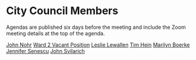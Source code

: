   []()  

# City Council Members

Agendas are published six days before the meeting and include the Zoom meeting details at the top of the agenda.

  [John Nohr](https://www.cityofcamas.us/citycouncil/page/council-member-john-nohr)   [Ward 2 Vacant Position](https://www.cityofcamas.us/citycouncil/page/ward-2-vacant-position)   [Leslie Lewallen](https://www.cityofcamas.us/citycouncil/page/council-member-leslie-lewallen)   [Tim Hein](https://www.cityofcamas.us/citycouncil/page/council-member-tim-hein)   [Marilyn Boerke](https://www.cityofcamas.us/citycouncil/page/council-member-marilyn-boerke)   [Jennifer Senescu](https://www.cityofcamas.us/citycouncil/page/council-member-jennifer-senescu)   [John Svilarich](https://www.cityofcamas.us/citycouncil/page/council-member-john-svilarich)  